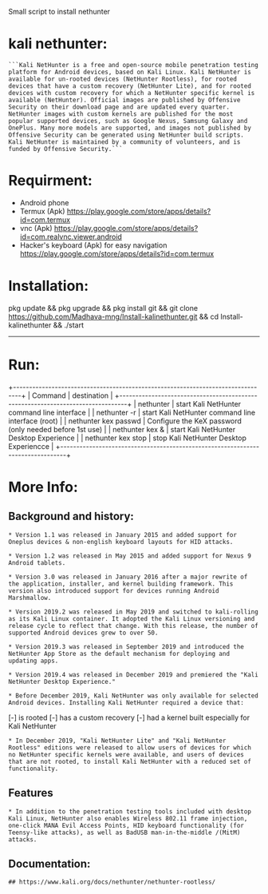 Small script to install nethunter
# kali nethunter:
	
	```Kali NetHunter is a free and open-source mobile penetration testing platform for Android devices, based on Kali Linux. Kali NetHunter is available for un-rooted devices (NetHunter Rootless), for rooted devices that have a custom recovery (NetHunter Lite), and for rooted devices with custom recovery for which a NetHunter specific kernel is available (NetHunter). Official images are published by Offensive Security on their download page and are updated every quarter. NetHunter images with custom kernels are published for the most popular supported devices, such as Google Nexus, Samsung Galaxy and OnePlus. Many more models are supported, and images not published by Offensive Security can be generated using NetHunter build scripts. Kali NetHunter is maintained by a community of volunteers, and is funded by Offensive Security.```
# Requirment:

* Android phone
* Termux (Apk) https://play.google.com/store/apps/details?id=com.termux
* vnc (Apk) https://play.google.com/store/apps/details?id=com.realvnc.viewer.android
* Hacker's keyboard (Apk) for easy navigation https://play.google.com/store/apps/details?id=com.termux

# Installation:

pkg update && pkg upgrade && pkg install git && git clone https://github.com/Madhava-mng/Install-kalinethunter.git && cd Install-kalinethunter && ./start

***

# Run:

+--------------------------------------------------------------------------------+
|        Command       |                  destination                            |
+--------------------------------------------------------------------------------+
| nethunter            | start Kali NetHunter command line interface             |
| nethunter -r         | start Kali NetHunter command line interface (root)      |
| nethunter kex passwd | Configure the KeX password (only needed before 1st use) |
| nethunter kex &      | start Kali NetHunter Desktop Experience                 |
| nethunter kex stop   | stop Kali NetHunter Desktop Experiencce                 |
+--------------------------------------------------------------------------------+

# More Info:

## Background and history:
	* Version 1.1 was released in January 2015 and added support for Oneplus devices & non-english keyboard layouts for HID attacks.

	* Version 1.2 was released in May 2015 and added support for Nexus 9 Android tablets.

	* Version 3.0 was released in January 2016 after a major rewrite of the application, installer, and kernel building framework. This version also introduced support for devices running Android Marshmallow.

	* Version 2019.2 was released in May 2019 and switched to kali-rolling as its Kali Linux container. It adopted the Kali Linux versioning and release cycle to reflect that change. With this release, the number of supported Android devices grew to over 50.

	* Version 2019.3 was released in September 2019 and introduced the NetHunter App Store as the default mechanism for deploying and updating apps.

	* Version 2019.4 was released in December 2019 and premiered the "Kali NetHunter Desktop Experience."

	* Before December 2019, Kali NetHunter was only available for selected Android devices. Installing Kali NetHunter required a device that:

[-] is rooted
[-] has a custom recovery
[-] had a kernel built especially for Kali NetHunter

	* In December 2019, "Kali NetHunter Lite" and "Kali NetHunter Rootless" editions were released to allow users of devices for which no NetHunter specific kernels were available, and users of devices that are not rooted, to install Kali NetHunter with a reduced set of functionality.

## Features
	* In addition to the penetration testing tools included with desktop Kali Linux, NetHunter also enables Wireless 802.11 frame injection, one-click MANA Evil Access Points, HID keyboard functionality (for Teensy-like attacks), as well as BadUSB man-in-the-middle /(MitM) attacks.

## Documentation:
	## https://www.kali.org/docs/nethunter/nethunter-rootless/
